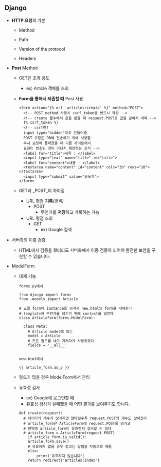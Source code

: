 ## Django

* **HTTP 요청**의 기본

  * Method

  * Path

  * Version of the protocol

  * Headers

    

* **Post** Method

  * GET은 조회 용도

    * ex) Article 객체를 조회

  * **Form을 통해서 제출할 때** Post 사용

    ```django
    <form action="{% url 'articles:create' %}" method="POST">
      <!-- POST method 사용시 csrf_token을 반드시 작성 -->
      <!-- create 함수에서 값을 받을 때 request.POST로 값을 받아서 처리 -->
      {% csrf_token %}
      <!-- csrf란? 
      input type="hidden"으로 만들어줌 
      POST 요청은 DB에 전송하기 위해 사용함
      혹시 요청이 들어왔을 때 다른 사이트에서 
      요청이 변조된 것이 아닌지 확인하는 로직 -->
      <label for="title">제목 : </label>
      <input type="text" name="title" id="title">
      <label for="content">내용 : </label>
      <textarea name="content" id="content" cols="30" rows="10"></textarea>
      <input type="submit" value="글쓰기">
    </form>
    ```

  * GET과 _POST_의 차이점

    * URL 평점 **기록**_(등록)_
      * POST
        * 무언가를 **저장**하고 기록하는 기능
    * URL 평점 조회
      * GET
        * ex) Google 검색



* 서버측의 이중 검증
  * HTML에서 검증을 했더라도 서버측에서 이중 검증이 되어야 완전한 보안을 구현할 수 있습니다.



* ModelForm

  * 대체 기능

    ```django
    forms.py에서 
    
    from django import forms
    from .models import Article
    
    # 모델 form에 instance를 넘겨서 new.html의 form을 대체한다
    # template에 무언가를 넘기기 위해 context를 넘긴다 
    class ArticleForm(forms.ModelForm):
    
      class Meta:
        # Article model에 있는
        model = Article
        # 모든 필드를 내가 가져다가 사용하겠다
        fields = '__all__'
    
    
    new.html에서
    
    {{ article_form.as_p }}
    
    ```

    

  * 필드가 많을 경우 ModelForm에서 관리

  * 유효성 검사  

    * ex) Google에 로그인할 때
    * 유효성 검사가 실패했을 때 어떤 결과를 보여주기도 합니다.

    ```django
    def create(request):
      # 데이터의 개수가 많아지면 많아질수록 request.POST의 개수도 많아진다
      # article_form은 ArticleForm에 request.POST를 넘기고 
      # 만약에 article_form이 유효한지 검사할 수 있다
      # article_form = ArticleForm(request.POST)
    	if article_form.is_valid():
    	article.form.save()
    	# 유효하지 않을 경우 장고는 알림을 자동으로 해줌
    	else:
    		print('유효하지 않습니다')
        return redirect('articles:index')
    ```

    